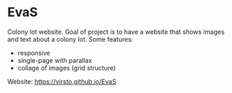 # EvaS
Colony lot website. Goal of project is to have a website
that shows images and text about a colony lot.
Some features:
 * responsive
 * single-page with parallax
 * collage of images (grid structure)<br>
 

 Website: https://virsto.github.io/EvaS                   